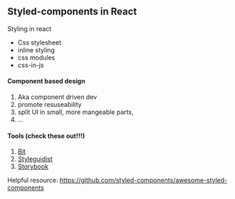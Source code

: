 ## Styled-components in React

Styling in react
* Css stylesheet
* inline styling
* css modules
* css-in-js

#### Component based design
1. Aka component driven dev
2. promote resuseability
3. split UI in small, more mangeable parts,
4. ...

#### Tools (check these out!!!)
1. [Bit](https://bitsrc.io/)
2. [Styleguidist](https://github.com/styleguidist/react-styleguidist)
3. [Storybook](https://github.com/storybooks/storybook)

Helpful resource: https://github.com/styled-components/awesome-styled-components